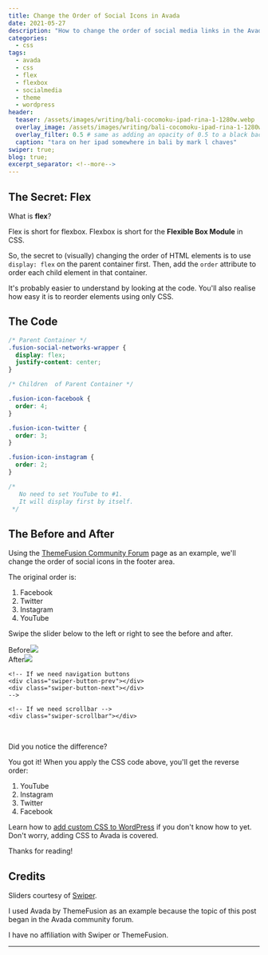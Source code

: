 ```yaml
---
title: Change the Order of Social Icons in Avada
date: 2021-05-27
description: "How to change the order of social media links in the Avada theme."
categories:
  - css
tags:
  - avada
  - css
  - flex
  - flexbox
  - socialmedia
  - theme
  - wordpress
header:
  teaser: /assets/images/writing/bali-cocomoku-ipad-rina-1-1280w.webp
  overlay_image: /assets/images/writing/bali-cocomoku-ipad-rina-1-1280w.webp
  overlay_filter: 0.5 # same as adding an opacity of 0.5 to a black background
  caption: "tara on her ipad somewhere in bali by mark l chaves"
swiper: true;
blog: true;
excerpt_separator: <!--more-->
---
```

## The Secret: Flex

What is **flex**?

Flex is short for flexbox. Flexbox is short for the **Flexible Box Module** in CSS.
<!--more-->

So, the secret to (visually) changing the order of HTML elements is to use `display: flex` on the parent container first. Then, add the `order` attribute to order each child element in that container.

It's probably easier to understand by looking at the code. You'll also realise how easy it is to reorder elements using only CSS.

## The Code

```css
/* Parent Container */
.fusion-social-networks-wrapper {
  display: flex;
  justify-content: center;
}

/* Children  of Parent Container */

.fusion-icon-facebook {
  order: 4;
}

.fusion-icon-twitter {
  order: 3;
}

.fusion-icon-instagram {
  order: 2;
}

/* 
   No need to set YouTube to #1. 
   It will display first by itself. 
 */

```

## The Before and After

Using the [ThemeFusion Community Forum](https://theme-fusion.com/community-forum/) page as an example, we'll change the order of social icons in the footer area.

The original order is:

1. Facebook
2. Twitter
3. Instagram
4. YouTube

Swipe the slider below to the left or right to see the before and after.

<!-- Slider main container -->
<div class="swiper-container">
    <!-- Additional required wrapper -->
    <div class="swiper-wrapper">
        <!-- Slides -->
        <div class="swiper-slide">Before<img src="/assets/images/blog/theme-fusion-socials-before.webp"></div>
        <div class="swiper-slide">After<img src="/assets/images/blog/theme-fusion-socials-after.webp"></div>
    </div>
    <!-- If we need pagination -->
    <div class="swiper-pagination"></div>

    <!-- If we need navigation buttons
    <div class="swiper-button-prev"></div>
    <div class="swiper-button-next"></div>
    -->

    <!-- If we need scrollbar -->
    <div class="swiper-scrollbar"></div>
</div>

<br>

Did you notice the difference?

You got it! When you apply the CSS code above, you'll get the reverse order:

1. YouTube
2. Instagram
3. Twitter
4. Facebook

Learn how to [add custom CSS to WordPress](https://theme-fusion.com/community-forum/) if you don't know how to yet. Don't worry, adding CSS to Avada is covered.

Thanks for reading!

## Credits

Sliders courtesy of [Swiper](https://swiperjs.com/).

I used Avada by ThemeFusion as an example because the topic of this post began in the Avada community forum.

I have no affiliation with Swiper or ThemeFusion.

---
